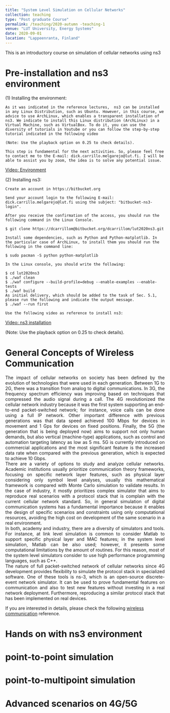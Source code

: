 ```yaml
---
title: "System Level Simulation on Cellular Networks"
collection: teaching
type: "Post graduate Course"
permalink: /teaching/2020-autumn -teaching-1
venue: "LUT University, Energy Systems"
date: 2020-09-01
location: "Lappeenranta, Finland"
---
```


This is an introductory course on simulation of cellular networks using ns3

Pre-installation and ns3 environment
======

(1) Installing the environment: 

	As it was indicated in the reference lectures,  ns3 can be installed in any Linux Distribution, such as Ubuntu. However, in this course, we advice to use ArchLinux, which enables a transparent installation of ns3. We indicate to install this Linux distribution (ArchLinux) in a Virtual Machine, such as VirtualBox. To do it, you can use the diversity of tutorials in Youtube or you can follow the step-by-step tutorial indicated in the following video 

	(Note: Use the playback option on 0.25 to check details).

	This step is fundamental for the next activities. So, please feel free to contact me to the E-mail: dick.carrillo.melgarejo@lut.fi. I will be able to assist you by zoom, the idea is to solve any potential issue.

[Video: Environment](https://www.youtube.com/watch?v=dr9ghhDZVVA)

(2) Installing ns3:

    Create an account in https://bitbucket.org
    
	Send your account login to the following E-mail: dick.carrillo.melgarejo@lut.fi using the subject: "bitbucket-ns3-login".
    
	After you receive the confirmation of the access, you should run the following command in the Linux Console.
	
    $ git clone https://dcarrillom@bitbucket.org/dcarrillom/lut2020ns3.git
    
	Install some dependencies, such as Python and Python-matplotlib. In the particular case of ArchLinux, to install them you should run the following in the command line:
	
    $ sudo pacman -S python python-matplotlib
    
	In the Linux console, you should write the following:
    
	$ cd lut2020ns3
    $ ./waf clean
    $ ./waf configure --build-profile=debug --enable-examples --enable-tests
    $ ./waf build
    As initial delivery, which should be added to the task of Sec. 5.1, please run the following and indicate the output message.
    $ ./waf --run first

    Use the following video as reference to install ns3: 

[Video: ns3 installation](https://www.youtube.com/watch?v=HT8vE9yatIg)

(Note: Use the playback option on 0.25 to check details).

General Concepts of Wireless Communication
======
<div style="text-align: justify"> 
The impact of cellular networks on society has been defined by the evolution of technologies that were used in each generation. Between 1G to 2G,  there was a transition from analog to digital communications. In 3G, the frequency spectrum efficiency was improving based on techniques that compressed the audio signal during a call. The 4G revolutionized the cellular network industry because it was the first system supporting an end-to-end packet-switched network; for instance, voice calls can be done using a full IP network. Other important difference with previous generations was that data speed achieved 100 Mbps for devices in movement and 1 Gps for devices on fixed positions. Finally, the 5G (the generation that is being deployed now) aims to support not only human demands, but also vertical (machine-type) applications, such as control and automation targeting latency as low as 5 ms. 5G is currently introduced on commercial applications and the most significant feature is the increased data rate when compared with the previous generation, which is expected to achieve 10 Gbps.
</div>


<div style="text-align: justify"> 
There are a variety of options to study and analyze cellular networks. Academic institutions usually prioritize communication theory frameworks, focusing on specific network layer features, such as physical layer considering only symbol level analyses, usually this mathematical framework is compared with Monte Carlo simulation to validate results. In the case of industry, it mostly prioritizes complex simulator that aims to reproduce real scenarios with a protocol stack that is complain with the current cellular network standard. So, in general simulation of digital communication systems has a fundamental importance because it enables the design of specific scenarios and constraints using only computational resources, avoiding the high cost on development of the same scenario in a real environment.
</div>


<div style="text-align: justify"> 
In both, academy and industry, there are a diversity of simulators and tools. For instance, at link level simulation is common to consider Matlab to support specific physical layer and MAC features; in the system level simulation, Matlab can be also used; however, it presents some computational limitations by the amount of routines. For this reason, most of the system level simulators consider to use high performance programming languages, such as C++.
</div>


<div style="text-align: justify"> 
The nature of full packet-switched network of cellular networks since 4G development provides flexibility to simulate the protocol stack in specialized software. One of these tools is ns-3, which is an open-source discrete-event network simulator. It can be used to prove fundamental features on communication and also to test new features without investing in a real network deployment. Furthermore, reproducing a similar protocol stack that has been implemented on real devices.
</div>

If you are interested in details, please check the following [wireless communication](https://ocw.mit.edu/courses/electrical-engineering-and-computer-science/6-452-principles-of-wireless-communications-spring-2006/) reference.


Hands on with ns3 environment
======


point-to-point simulation
======

point-to-multipoint simulation
======

Advanced scenarios on 4G/5G
======